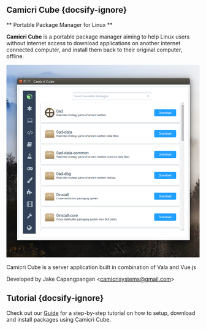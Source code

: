 ## Camicri Cube {docsify-ignore}
** Portable Package Manager for Linux **

**Camicri Cube** is a portable package manager aiming to help Linux users without internet access to download applications on another internet connected computer, and install them back to their original computer, offline.

![](_media/cover.png)

Camicri Cube is a server application built in combination of Vala and Vue.js

Developed by Jake Capangpangan &lt;camicrisystems@gmail.com&gt;

## Tutorial {docsify-ignore}

Check out our [Guide](/setup-linux) for a step-by-step tutorial on how to setup, download and install packages using Camicri Cube.